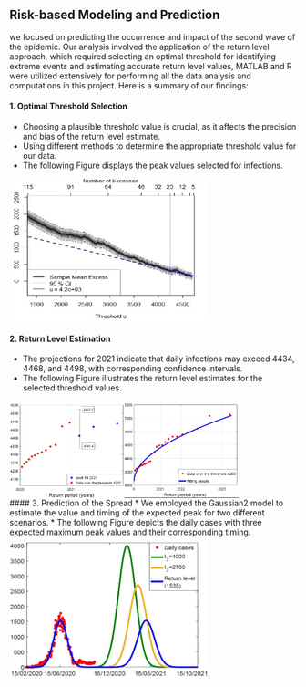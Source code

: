 ## Risk-based Modeling and Prediction
we focused on predicting the occurrence and impact of the second wave of the epidemic. Our analysis involved the application of the return level approach, which required selecting an optimal threshold for identifying extreme events and estimating accurate return level values, MATLAB and R were utilized extensively for performing all the data analysis and computations in this project. Here is a summary of our findings:
#### 1. Optimal Threshold Selection
* Choosing a plausible threshold value is crucial, as it affects the precision and bias of the return level estimate.
* Using different methods to determine the appropriate threshold value for our data.
* The following Figure displays the peak values selected for infections.
<img src="https://github.com/AmenahALn/Risk-based-Modeling-and-Prediction/blob/main/mean_ira%20(2).jpeg" alt="Image" width="350" height="250">

#### 2. Return Level Estimation
* The projections for 2021 indicate that daily infections may exceed 4434, 4468, and 4498, with corresponding confidence intervals.
* The following Figure illustrates the return level estimates for the selected threshold values.
<div style="display: flex;">
  <img src="https://github.com/AmenahALn/Risk-based-Modeling-and-Prediction/blob/main/return.JPG" alt="First Image" style="width: 40%;">
  <img src="https://github.com/AmenahALn/Risk-based-Modeling-and-Prediction/blob/main/return_2.JPG" alt="Second Image" style="width: 40%;">
</div>
#### 3. Prediction of the Spread
* We employed the Gaussian2 model to estimate the value and timing of the expected peak for two different scenarios.
* The following Figure depicts the daily cases with three expected maximum peak values and their corresponding timing.
<img src="https://github.com/AmenahALn/Risk-based-Modeling-and-Prediction/blob/main/three.JPG" alt="Image" width="350" height="250">

